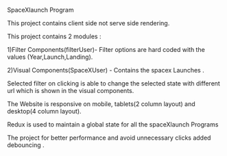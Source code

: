 SpaceXlaunch Program

This project contains client side not serve side rendering.

This project contains 2 modules :

1)Filter Components(filterUser)- Filter options are hard coded with the values (Year,Launch,Landing).

2)Visual Components(SpaceXUser) - Contains the spacex Launches .

Selected filter on clicking is able to change the selected state with different url which is shown in the visual components.

The Website is responsive on mobile, tablets(2 column layout) and desktop(4 column layout).

Redux is used to maintain a global state for all the spaceXlaunch Programs

The project for better performance and avoid unnecessary clicks added debouncing .
